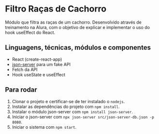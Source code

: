 # Filtro Raças de Cachorro
Módulo que filtra as raças de um cachorro. Desenvolvido através de treinamento na Alura, com o objetivo de explicar e implementar o uso do hook useEffect do React.

## Linguagens, técnicas, módulos e componentes
- React (create-react-app)
- [json-server](https://www.npmjs.com/package/json-server) para um fake API
- Fetch da API
- Hook useState e useEffect

## Para rodar
1. Clonar o projeto e certificar-se de ter instalado o `nodejs`.
2. Instalar as dependências do projeto com `npm install`.
3. Instalar o módulo json-server com `npm install json-server`.
4. Iniciar o json-server com `npx json-server src/json-server-db.json -p 8080`.
5. Iniciar o sistema com `npm start`.